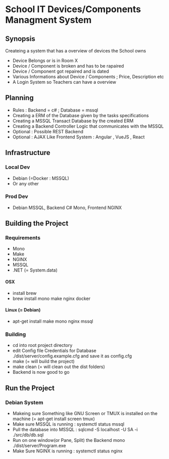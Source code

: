 # School IT Devices/Components Managment System

## Synopsis
Createing a system that has a overview of devices the School owns
- Device Belongs or is in Room X
- Device / Component is broken and has to be rapaired
- Device / Component got repaired and is dated
- Various Informations about Device / Components ; Price, Description etc
- A Login System so Teachers can have a overview

## Planning
- Rules : Backend = c# ; Database = mssql
- Creating a ERM of the Database given by the tasks specifications
- Creating a MSSQL Transact Database by the created ERM
- Creating a Backend Controller Logic that communicates with the MSSQL
- Optional : Possible REST Backend
- Optional : AJAX Like Frontend System : Angular , VueJS , React

## Infrastructure

### Local Dev
- Debian (=Docker : MSSQL)
- Or any other

### Prod Dev
- Debian MSSQL, Backend C# Mono, Frontend NGINX

## Building the Project

### Requirements
- Mono
- Make
- NGINX
- MSSQL
- .NET (= System.data)

#### OSX
- install brew
- brew install mono make nginx docker

#### Linux (= Debian)
- apt-get install make mono nginx mssql

### Building
- cd into root project directory
- edit Config file Credentials for Database ./dist/server/config.example.cfg and save it as config.cfg
- make (= will build the project)
- make clean (= will clean out the dist folders)
- Backend is now good to go

## Run the Project
### Debian System
- Makeing sure Something like GNU Screen or TMUX is installed on the machine (= apt-get install screen tmux)
- Make sure MSSQL is running : systemctl status mssql
- Pull the database into MSSQL : sqlcmd -S localhost -U SA -i ./src/db/db.sql
- Run on one window(or Pane, Split) the Backend mono ./dist/server/Program.exe
- Make Sure NGINX is running : systemctl status nginx
